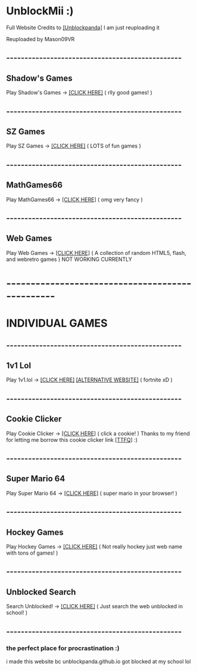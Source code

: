 # UnblockMii :)
Full Website Credits to [[Unblockpanda]](https://github.com/unblockpanda/unblockpanda.github.io) I am just reuploading it

Reuploaded by Mason09VR
## ------------------------------------------------
## Shadow's Games
Play Shadow's Games -> [[CLICK HERE]](https://shadowgmes.github.io) ( rlly good games! )
## ------------------------------------------------
## SZ Games
Play SZ Games -> [[CLICK HERE]](https://mason09vr.github.io/sz-games/) ( LOTS of fun games )
## ------------------------------------------------
## MathGames66
Play MathGames66 -> [[CLICK HERE]](https://mathgames68.github.io) ( omg very fancy )
## ------------------------------------------------
## Web Games
Play Web Games -> [[CLICK HERE]](https://mason09vr.github.io/webgames/) ( A collection of random HTML5, flash, and webretro games ) NOT WORKING CURRENTLY
# ------------------------------------------------
# INDIVIDUAL GAMES
## ------------------------------------------------
## 1v1 Lol
Play 1v1.lol -> [[CLICK HERE]](https://mason09vr.github.io/1v1lol/) [[ALTERNATIVE WEBSITE]](https://tylerpalko.github.io/gamehub/1v1.lol/) ( fortnite xD )
## ------------------------------------------------
## Cookie Clicker
Play Cookie Clicker -> [[CLICK HERE]](https://ttfq.github.io/cookieclicker/) ( click a cookie! ) Thanks to my friend for letting me borrow this cookie clicker link [[TTFQ]](https://ttfq.github.io) :)
## ------------------------------------------------
## Super Mario 64
Play Super Mario 64 -> [[CLICK HERE]](https://arkshocer.github.io/sm64/) ( super mario in your browser! )
## ------------------------------------------------
## Hockey Games
Play Hockey Games -> [[CLICK HERE]](https://he1l.netlify.app) ( Not really hockey just web name with tons of games! )
## ------------------------------------------------
## Unblocked Search
Search Unblocked! -> [[CLICK HERE]](https://he1l.netlify.app) ( Just search the web unblocked in school! )
## ------------------------------------------------

### the perfect place for procrastination :)
i made this website bc unblockpanda.github.io got blocked at my school lol
